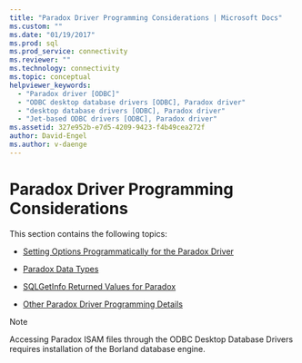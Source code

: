```yaml
---
title: "Paradox Driver Programming Considerations | Microsoft Docs"
ms.custom: ""
ms.date: "01/19/2017"
ms.prod: sql
ms.prod_service: connectivity
ms.reviewer: ""
ms.technology: connectivity
ms.topic: conceptual
helpviewer_keywords: 
  - "Paradox driver [ODBC]"
  - "ODBC desktop database drivers [ODBC], Paradox driver"
  - "desktop database drivers [ODBC], Paradox driver"
  - "Jet-based ODBC drivers [ODBC], Paradox driver"
ms.assetid: 327e952b-e7d5-4209-9423-f4b49cea272f
author: David-Engel
ms.author: v-daenge
---
```

# Paradox Driver Programming Considerations
This section contains the following topics:  
  
-   [Setting Options Programmatically for the Paradox Driver](../../odbc/microsoft/setting-options-programmatically-for-the-paradox-driver.md)  
  
-   [Paradox Data Types](../../odbc/microsoft/paradox-data-types.md)  
  
-   [SQLGetInfo Returned Values for Paradox](../../odbc/microsoft/sqlgetinfo-returned-values-for-paradox.md)  
  
-   [Other Paradox Driver Programming Details](../../odbc/microsoft/other-paradox-driver-programming-details.md)  
  
> [!NOTE]  
>  Accessing Paradox ISAM files through the ODBC Desktop Database Drivers requires installation of the Borland database engine.
